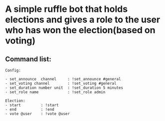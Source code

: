 
# A simple ruffle bot that holds elections and gives a role to the user who has won the election(based on voting)

## Command list:

```
Config:

- set_announce  channel     : !set_announce #general 
- set_voting channel        : !set_voting #general
- set_duration number unit  : !set_duration 5 minutes
- set_role name             : !set_role admin
```

```       
Election:
- start         : !start
- end           : !end
- vote @user    : !vote @user
```



